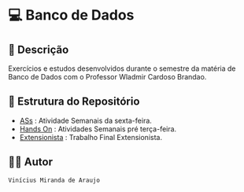 # 💻 Banco de Dados

## 📃 Descrição

Exercícios e estudos desenvolvidos durante o semestre da matéria de Banco de Dados com o Professor Wladmir Cardoso Brandao.

## 📑 Estrutura do Repositório

- [ASs](/3_Periodo/BD/ASs/) : Atividade Semanais da sexta-feira.
- [Hands On](/3_Periodo/BD/Hands_On/) : Atividades Semanais pré terça-feira.
- [Extensionista](/3_Periodo/BD/Extensionista/) : Trabalho Final Extensionista.

## 👨‍💻 Autor

`Vinícius Miranda de Araujo`